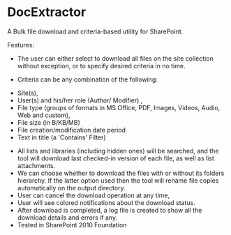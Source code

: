 DocExtractor
============

A Bulk file download and criteria-based utility for SharePoint.


Features:
* The user can either select to download all files on the site collection without exception, or to specify desired 
criteria in no time. 

* Criteria can be any combination of the following:
- Site(s), 
- User(s) and his/her role (Author/ Modifier) , 
- File type (groups of formats in MS Office, PDF, Images, Videos, Audio, Web and custom), 
- File size (in B/KB/MB)
- File creation/modification date period
- Text in title (a 'Contains' Filter)

* All lists and libraries (including hidden ones) will be searched, and the tool will download last checked-in 
  version of each file, as well as list attachments.
* We can choose whether to download the files with or without its folders hierarchy. If the latter option used 
  then the tool will rename file copies automatically on the output directory. 
* User can cancel the download operation at any time, 
* User will see colored notifications about the download status. 
* After download is completed, a log file is created to show all the download details and errors if any.
* Tested in SharePoint 2010 Foundation
